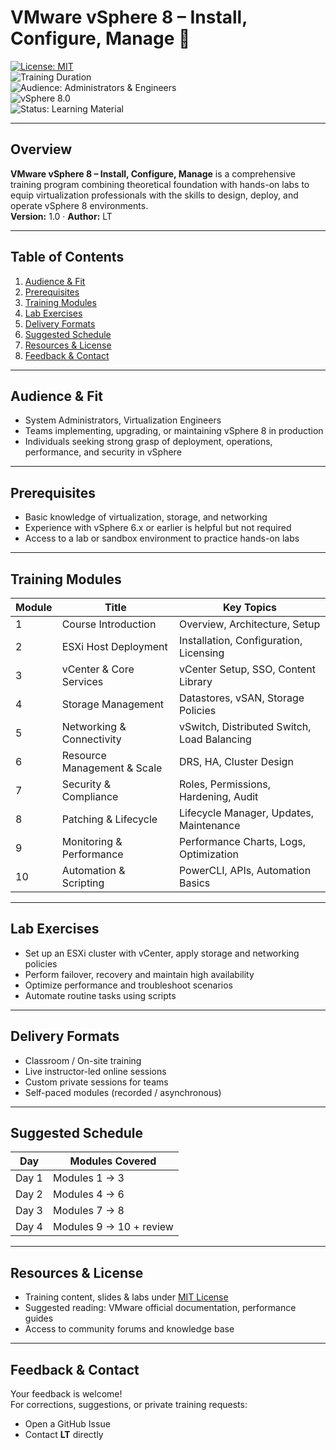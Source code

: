 # VMware vSphere 8 – Install, Configure, Manage 🔧

[![License: MIT](https://img.shields.io/badge/License-MIT-yellow.svg)](LICENSE)  
![Training Duration](https://img.shields.io/badge/Duration-5%20Days-blue)  
![Audience: Administrators & Engineers](https://img.shields.io/badge/Audience-Admins%20%7C%20Engineers-green)  
![vSphere 8.0](https://img.shields.io/badge/vSphere-8.0-orange)  
![Status: Learning Material](https://img.shields.io/badge/Status-Learning%20Material-lightgrey)

---

## Overview

**VMware vSphere 8 – Install, Configure, Manage** is a comprehensive training program combining theoretical foundation with hands-on labs to equip virtualization professionals with the skills to design, deploy, and operate vSphere 8 environments.  
**Version:** 1.0 · **Author:** LT

---

## Table of Contents

1. [Audience & Fit](#audience--fit)  
2. [Prerequisites](#prerequisites)  
3. [Training Modules](#training-modules)  
4. [Lab Exercises](#lab-exercises)  
5. [Delivery Formats](#delivery-formats)  
6. [Suggested Schedule](#suggested-schedule)  
7. [Resources & License](#resources--license)  
8. [Feedback & Contact](#feedback--contact)

---

## Audience & Fit

- System Administrators, Virtualization Engineers  
- Teams implementing, upgrading, or maintaining vSphere 8 in production  
- Individuals seeking strong grasp of deployment, operations, performance, and security in vSphere  

---

## Prerequisites

- Basic knowledge of virtualization, storage, and networking  
- Experience with vSphere 6.x or earlier is helpful but not required  
- Access to a lab or sandbox environment to practice hands-on labs  

---

## Training Modules

| Module | Title                         | Key Topics |
|--------|-------------------------------|------------|
| 1      | Course Introduction           | Overview, Architecture, Setup |
| 2      | ESXi Host Deployment          | Installation, Configuration, Licensing |
| 3      | vCenter & Core Services       | vCenter Setup, SSO, Content Library |
| 4      | Storage Management            | Datastores, vSAN, Storage Policies |
| 5      | Networking & Connectivity     | vSwitch, Distributed Switch, Load Balancing |
| 6      | Resource Management & Scale   | DRS, HA, Cluster Design |
| 7      | Security & Compliance         | Roles, Permissions, Hardening, Audit |
| 8      | Patching & Lifecycle          | Lifecycle Manager, Updates, Maintenance |
| 9      | Monitoring & Performance      | Performance Charts, Logs, Optimization |
| 10     | Automation & Scripting        | PowerCLI, APIs, Automation Basics |

---

## Lab Exercises

- Set up an ESXi cluster with vCenter, apply storage and networking policies  
- Perform failover, recovery and maintain high availability  
- Optimize performance and troubleshoot scenarios  
- Automate routine tasks using scripts  

---

## Delivery Formats

- Classroom / On-site training  
- Live instructor-led online sessions  
- Custom private sessions for teams  
- Self-paced modules (recorded / asynchronous)  

---

## Suggested Schedule

| Day   | Modules Covered           |
|-------|---------------------------|
| Day 1 | Modules 1 → 3             |
| Day 2 | Modules 4 → 6             |
| Day 3 | Modules 7 → 8             |
| Day 4 | Modules 9 → 10 + review   |

---

## Resources & License

- Training content, slides & labs under [MIT License](LICENSE)  
- Suggested reading: VMware official documentation, performance guides  
- Access to community forums and knowledge base  

---

## Feedback & Contact

Your feedback is welcome!  
For corrections, suggestions, or private training requests:  
- Open a GitHub Issue  
- Contact **LT** directly  
